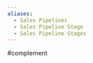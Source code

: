 ```yaml
---
aliases:
  - Sales Pipelines
  - Sales Pipeline Stage
  - Sales Pipeline Stages
---
```

#complement 